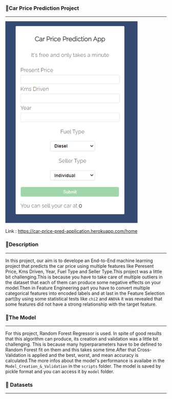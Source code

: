 ### 🚗Car Price Prediction Project
---

![alt text](img/Capture.PNG)

Link : https://car-price-pred-application.herokuapp.com/home

### 📄Description
---
In this project, our aim is to develope an End-to-End machine learning project that predicts the car price using multiple features like Peresent Price, Kms Driven, Year, Fuel Type and Seller Type.This project was a little bit challenging.This is because you have to take care of multiple outliers in the dataset that each of them can produce some negative effects on your model.Then in Feature Engineering part you have to convert multiple categorical features into encoded labels and at last in the Feature Selection part(by using some statistical tests like `chi2` and `ANOVA` it was revealed that some features did not have a strong relationship with the target feature. 

### 📐The Model
---
For this project, Random Forest Regressor is used. In spite of good results that this algorithm can produce, its creation and validation was a little bit challenging. This is because many hyperparameters have to be defined to Random Forest fit on them and this takes some time.After that Cross-Validation is applied and the best, worst, and mean accuracy is calculated.The more infos about the model's performance is availabe in the `Model_Creation_&_Validation` in the `scripts` folder.
The model is saved by pickle format and you can access it by `model` folder.

### 🎫 Datasets
---
